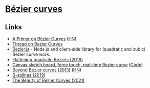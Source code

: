 # [Bézier curves](https://en.wikipedia.org/wiki/B%C3%A9zier_curve)

## Links

- [A Primer on Bézier Curves](https://pomax.github.io/bezierinfo/) ([HN](https://news.ycombinator.com/item?id=30100427))
- [Thread on Bezier Curves](https://twitter.com/FreyaHolmer/status/1063633408411295744)
- [Bezier.js](https://github.com/Pomax/bezierjs) - Node.js and client-side library for (quadratic and cubic) Bezier curve work.
- [Flattening quadratic Béziers (2019)](https://raphlinus.github.io/graphics/curves/2019/12/23/flatten-quadbez.html)
- [Canvas sketch board, force touch, real-time Bezier curve](https://quietshu.github.io/apple-pencil-safari-api-test/) ([Code](https://github.com/quietshu/apple-pencil-safari-api-test))
- [Beyond Bézier curves (2013)](https://bosker.wordpress.com/2013/11/13/beyond-bezier-curves/) ([HN](https://news.ycombinator.com/item?id=22379969))
- [B-splines (2019)](https://opensourc.es/blog/b-spline/)
- [The Beauty of Bézier Curves (2021)](https://www.youtube.com/watch?v=aVwxzDHniEw)
